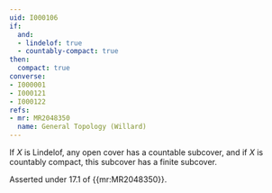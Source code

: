 ```yaml
---
uid: I000106
if:
  and:
  - lindelof: true
  - countably-compact: true
then:
  compact: true
converse:
- I000001
- I000121
- I000122
refs:
- mr: MR2048350
  name: General Topology (Willard)
---
```

If $X$ is Lindelof, any open cover has a countable subcover, and if $X$ is countably compact, this subcover has a finite subcover.

Asserted under 17.1 of {{mr:MR2048350}}.
